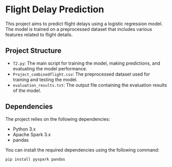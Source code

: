 # Flight Delay Prediction 

This project aims to predict flight delays using a logistic regression model. The model is trained on a preprocessed dataset that includes various features related to flight details.

## Project Structure

- `T2.py`: The main script for training the model, making predictions, and evaluating the model performance.
- `Project_combinedflight.csv`: The preprocessed dataset used for training and testing the model.
- `evaluation_results.txt`: The output file containing the evaluation results of the model.

## Dependencies

The project relies on the following dependencies:
- Python 3.x
- Apache Spark 3.x
- pandas

You can install the required dependencies using the following command:

```sh
pip install pyspark pandas
